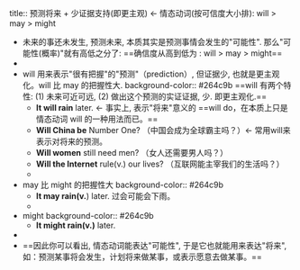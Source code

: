 title:: 预测将来 + 少证据支持(即更主观) ← 情态动词(按可信度大小排): will > may > might

- 未来的事还未发生, 预测未来, 本质其实是预测事情会发生的"可能性". 那么"可能性(概率)"就有高低之分了:  ==确信度从高到低为 : will > may > might==
-
- will 用来表示"很有把握"的"预测"（prediction）, 但证据少, 也就是更主观化。will 比 may 的把握性大.
  background-color:: #264c9b
  ==will 有两个特性: (1) 未来可近可远, (2) 做出这个预测的实证证据, 少. 即更主观化.==
	- **It will rain** later. ← 事实上, 表示"将来"意义的 ==will do，在本质上只是情态动词 will 的一种用法而已。==
	- **Will China be** Number One? （中国会成为全球霸主吗？）← 常用will来表示对将来的预测。
	- **Will women** still need men? （女人还需要男人吗？）
	- **Will the Internet** rule(v.) our lives? （互联网能主宰我们的生活吗？）
	-
- may 比 might 的把握性大
  background-color:: #264c9b
	- **It may rain(v.**) later. 过会可能会下雨。
	-
- might
  background-color:: #264c9b
	- **It might rain(v.)** later.
-
- ==因此你可以看出, 情态动词能表达"可能性", 于是它也就能用来表达"将来", 如：预测某事将会发生，计划将来做某事，或表示愿意去做某事。==